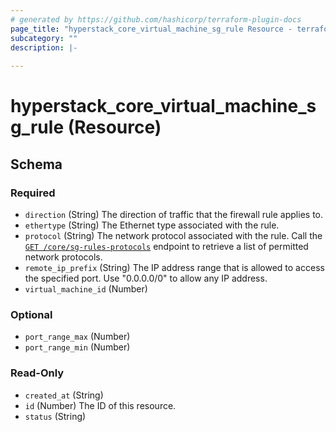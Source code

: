 ```yaml
---
# generated by https://github.com/hashicorp/terraform-plugin-docs
page_title: "hyperstack_core_virtual_machine_sg_rule Resource - terraform-provider-hyperstack"
subcategory: ""
description: |-
  
---
```


# hyperstack_core_virtual_machine_sg_rule (Resource)





<!-- schema generated by tfplugindocs -->
## Schema

### Required

- `direction` (String) The direction of traffic that the firewall rule applies to.
- `ethertype` (String) The Ethernet type associated with the rule.
- `protocol` (String) The network protocol associated with the rule. Call the [`GET /core/sg-rules-protocols`](https://infrahub-api-doc.nexgencloud.com/#get-/core/sg-rules-protocols) endpoint to retrieve a list of permitted network protocols.
- `remote_ip_prefix` (String) The IP address range that is allowed to access the specified port. Use "0.0.0.0/0" to allow any IP address.
- `virtual_machine_id` (Number)

### Optional

- `port_range_max` (Number)
- `port_range_min` (Number)

### Read-Only

- `created_at` (String)
- `id` (Number) The ID of this resource.
- `status` (String)
